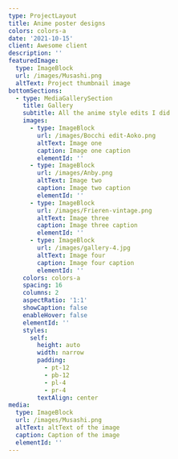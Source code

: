 ```yaml
---
type: ProjectLayout
title: Anime poster designs
colors: colors-a
date: '2021-10-15'
client: Awesome client
description: ''
featuredImage:
  type: ImageBlock
  url: /images/Musashi.png
  altText: Project thumbnail image
bottomSections:
  - type: MediaGallerySection
    title: Gallery
    subtitle: All the anime style edits I did
    images:
      - type: ImageBlock
        url: /images/Bocchi edit-Aoko.png
        altText: Image one
        caption: Image one caption
        elementId: ''
      - type: ImageBlock
        url: /images/Anby.png
        altText: Image two
        caption: Image two caption
        elementId: ''
      - type: ImageBlock
        url: /images/Frieren-vintage.png
        altText: Image three
        caption: Image three caption
        elementId: ''
      - type: ImageBlock
        url: /images/gallery-4.jpg
        altText: Image four
        caption: Image four caption
        elementId: ''
    colors: colors-a
    spacing: 16
    columns: 2
    aspectRatio: '1:1'
    showCaption: false
    enableHover: false
    elementId: ''
    styles:
      self:
        height: auto
        width: narrow
        padding:
          - pt-12
          - pb-12
          - pl-4
          - pr-4
        textAlign: center
media:
  type: ImageBlock
  url: /images/Musashi.png
  altText: altText of the image
  caption: Caption of the image
  elementId: ''
---
```

